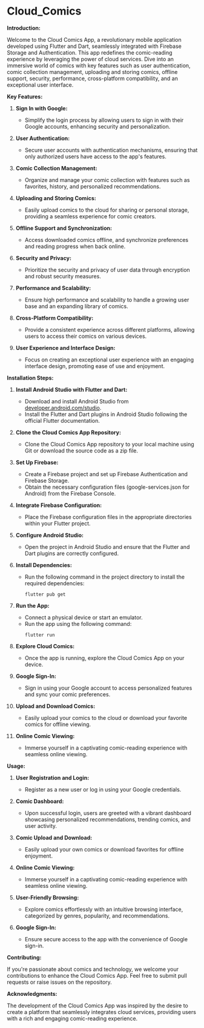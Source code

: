 # Cloud_Comics

 **Introduction:**

Welcome to the Cloud Comics App, a revolutionary mobile application developed using Flutter and Dart, seamlessly integrated with Firebase Storage and Authentication. This app redefines the comic-reading experience by leveraging the power of cloud services. Dive into an immersive world of comics with key features such as user authentication, comic collection management, uploading and storing comics, offline support, security, performance, cross-platform compatibility, and an exceptional user interface.

**Key Features:**

1. **Sign In with Google:**
   - Simplify the login process by allowing users to sign in with their Google accounts, enhancing security and personalization.

2. **User Authentication:**
   - Secure user accounts with authentication mechanisms, ensuring that only authorized users have access to the app's features.

3. **Comic Collection Management:**
   - Organize and manage your comic collection with features such as favorites, history, and personalized recommendations.

4. **Uploading and Storing Comics:**
   - Easily upload comics to the cloud for sharing or personal storage, providing a seamless experience for comic creators.

5. **Offline Support and Synchronization:**
   - Access downloaded comics offline, and synchronize preferences and reading progress when back online.

6. **Security and Privacy:**
   - Prioritize the security and privacy of user data through encryption and robust security measures.

7. **Performance and Scalability:**
   - Ensure high performance and scalability to handle a growing user base and an expanding library of comics.

8. **Cross-Platform Compatibility:**
   - Provide a consistent experience across different platforms, allowing users to access their comics on various devices.

9. **User Experience and Interface Design:**
   - Focus on creating an exceptional user experience with an engaging interface design, promoting ease of use and enjoyment.

**Installation Steps:**

1. **Install Android Studio with Flutter and Dart:**
   - Download and install Android Studio from [developer.android.com/studio](https://developer.android.com/studio).
   - Install the Flutter and Dart plugins in Android Studio following the official Flutter documentation.

2. **Clone the Cloud Comics App Repository:**
   - Clone the Cloud Comics App repository to your local machine using Git or download the source code as a zip file.

3. **Set Up Firebase:**
   - Create a Firebase project and set up Firebase Authentication and Firebase Storage.
   - Obtain the necessary configuration files (google-services.json for Android) from the Firebase Console.

4. **Integrate Firebase Configuration:**
   - Place the Firebase configuration files in the appropriate directories within your Flutter project.

5. **Configure Android Studio:**
   - Open the project in Android Studio and ensure that the Flutter and Dart plugins are correctly configured.

6. **Install Dependencies:**
   - Run the following command in the project directory to install the required dependencies:
     ```
     flutter pub get
     ```

7. **Run the App:**
   - Connect a physical device or start an emulator.
   - Run the app using the following command:
     ```
     flutter run
     ```

8. **Explore Cloud Comics:**
   - Once the app is running, explore the Cloud Comics App on your device.

9. **Google Sign-In:**
   - Sign in using your Google account to access personalized features and sync your comic preferences.

10. **Upload and Download Comics:**
    - Easily upload your comics to the cloud or download your favorite comics for offline viewing.

11. **Online Comic Viewing:**
    - Immerse yourself in a captivating comic-reading experience with seamless online viewing.

**Usage:**

1. **User Registration and Login:**
   - Register as a new user or log in using your Google credentials.

2. **Comic Dashboard:**
   - Upon successful login, users are greeted with a vibrant dashboard showcasing personalized recommendations, trending comics, and user activity.

3. **Comic Upload and Download:**
   - Easily upload your own comics or download favorites for offline enjoyment.

4. **Online Comic Viewing:**
   - Immerse yourself in a captivating comic-reading experience with seamless online viewing.

5. **User-Friendly Browsing:**
   - Explore comics effortlessly with an intuitive browsing interface, categorized by genres, popularity, and recommendations.

6. **Google Sign-In:**
   - Ensure secure access to the app with the convenience of Google sign-in.

**Contributing:**

If you're passionate about comics and technology, we welcome your contributions to enhance the Cloud Comics App. Feel free to submit pull requests or raise issues on the repository.

**Acknowledgments:**

The development of the Cloud Comics App was inspired by the desire to create a platform that seamlessly integrates cloud services, providing users with a rich and engaging comic-reading experience.
